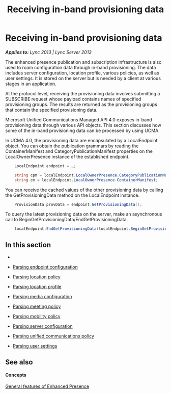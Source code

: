 ﻿---
title: Receiving in-band provisioning data
TOCTitle: Receiving in-band provisioning data
ms:assetid: a05215d3-f7ab-45d1-8452-2410640d2b5c
ms:mtpsurl: https://msdn.microsoft.com/en-us/library/Dn454636(v=office.15)
ms:contentKeyID: 57092878
ms.date: 07/24/2014
mtps_version: v=office.15
dev_langs:
- csharp
---

# Receiving in-band provisioning data


_**Applies to:** Lync 2013 | Lync Server 2013_

The enhanced presence publication and subscription infrastructure is also used to roam configuration data through in-band provisioning. The data includes server configuration, location profile, various policies, as well as user settings. It is stored on the server but is needed by a client at various stages in an application.

At the protocol level, receiving the provisioning data involves submitting a SUBSCRIBE request whose payload contains names of specified provisioning groups. The results are returned as the provisioning groups that contain the specified provisioning data.

Microsoft Unified Communications Managed API 4.0 exposes in-band provisioning data through various API objects. This section discusses how some of the in-band provisioning data can be processed by using UCMA.

In UCMA 4.0, the provisioning data are encapsulated by a LocalEndpoint object. You can obtain the publication grammars by reading the ContainerManifest and CategoryPublicationManifest properties on the LocalOwnerPresence instance of the established endpoint.

``` csharp
    LocalEndpoint endpoint = …;

    string cpm = localEndpoint.LocalOwnerPresence.CategoryPublicationManifest;
    string cm = localEndpoint.LocalOwnerPresence.ContainerManifest;
```

You can receive the cached values of the other provisioning data by calling the GetProvisioningData method on the LocalEndpoint instance.

``` csharp
    ProvisionData provData = endpoint.GetProvisioningData();
```

To query the latest provisioning data on the server, make an asynchronous call to BeginGetProvisioningData/EndGetProvisioningData.

``` csharp
    localEndpoint.EndGetProvisioningData(localEndpoint.BeginGetProvisioningData(null, null));
```

## In this section

  - 

  - [Parsing endpoint configuration](parsing-endpoint-configuration.md)  

  - [Parsing location policy](parsing-location-policy.md)

  - [Parsing location profile](parsing-location-profile.md)

  - [Parsing media configuration](parsing-media-configuration.md)

  - [Parsing meeting policy](parsing-meeting-policy.md)

  - [Parsing mobility policy](parsing-mobility-policy.md)

  - [Parsing server configuration](parsing-server-configuration.md)

  - [Parsing unified communications policy](parsing-unified-communications-policy.md)

  - [Parsing user settings](parsing-user-settings.md)

## See also

#### Concepts

[General features of Enhanced Presence](general-features-of-enhanced-presence.md)

